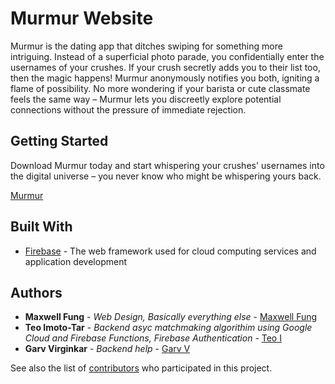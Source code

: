 # Murmur Website

Murmur is the dating app that ditches swiping for something more intriguing. 
Instead of a superficial photo parade, you confidentially enter the usernames of your crushes. 
If your crush secretly adds you to their list too, then the magic happens! Murmur anonymously notifies you both, igniting a flame of possibility. 
No more wondering if your barista or cute classmate feels the same way – 
Murmur lets you discreetly explore potential connections without the pressure of immediate rejection. 

## Getting Started

Download Murmur today and start whispering your crushes' usernames into the digital universe – you never know who might be whispering yours back.

[Murmur](https://murmurmatch.com/)

## Built With

* [Firebase](https://firebase.google.com/docs) - The web framework used for cloud computing services and application development

## Authors

* **Maxwell Fung** - *Web Design, Basically everything else* - [Maxwell Fung](https://github.com/MaxwellFung)
* **Teo Imoto-Tar** - *Backend asyc matchmaking algorithim using Google Cloud and Firebase Functions, Firebase Authentication* - [Teo I](https://github.com/teooi)
* **Garv Virginkar** - *Backend help* - [Garv V](https://github.com/virging-mvla)

See also the list of [contributors](https://github.com/MaxwellFung/MurmurWebsite/graphs/contributors) who participated in this project.
